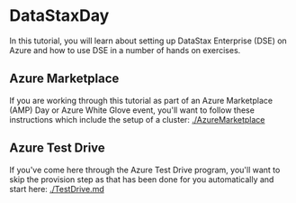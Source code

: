 # DataStaxDay

In this tutorial, you will learn about setting up DataStax Enterprise (DSE) on Azure and how to use DSE in a number of hands on exercises.

## Azure Marketplace
If you are working through this tutorial as part of an Azure Marketplace (AMP) Day or Azure White Glove event, you'll want to follow these instructions which include the setup of a cluster: [./AzureMarketplace](./AzureMarketplace.md)

## Azure Test Drive
If you've come here through the Azure Test Drive program, you'll want to skip the provision step as that has been done for you automatically and start here: [./TestDrive.md](./TestDrive.md)
